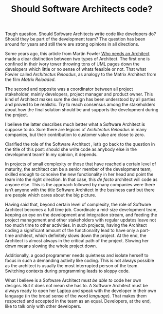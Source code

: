 ﻿---
layout: post
title: "Should Software Architects code?"
modified: 2016-02-07 21:36:52 +0100
tags: [software architecture]
image:
  feature: 
  credit: 
  creditlink: 
comments: 
share: 
---
Tough question. Should Software Architects write code like developers do? Should they be part of the development team? The question has been around for  years and still there are strong opinions in all directions.

Some years ago, this article from Martin Fowler [Who needs an Architect](http://martinfowler.com/ieeeSoftware/whoNeedsArchitect.pdf) made a clear distinction between two types of Architect. The first one is confined in their ivory tower throwing tons of UML pages down the developers which little or no sense of whats feasible or not. That what Fowler called *Architectus Reloadus*, as analogy to the Matrix Architect from the film *Matrix Reloaded*.

The second and opposite was a coordinator between all project stakeholder, mainly developers, project manager and product owner. This kind of Architect makes sure the design has been understood by  all parties and proved to be realistic.  Try to reach consensus among the stakeholders about how the final solution should be and supports the development during the project.

I believe the latter describes much better what a Software Architect is suppose to do. Sure there are legions of  *Architectus Reloadus* in many companies, but their contribution to customer value are close to zero.

Clarified the role of the Software Architect , let’s go back to the question in the title of this post: should she write code as anybody else in the development team? In my opinion, it depends.

In projects of small complexity or those that have reached a certain level of maturity, the architect can be a senior member of the development team, skilled enough to conceive the new functionality in her head and point the team into the right direction. In that case, this *de facto* architect will code as anyone else. This is the approach followed by many companies were there isn’t anyone with the title Software Architect in the business card but there are people which cares about the big picture.   

Having said that, beyond certain level of complexity, the role of Software Architect becomes a full time job. Coordinate a mid-size development team, keeping an eye on the development and integration stream, and feeding the project management and other stakeholders with regular updates leave not too much time to other activities. In such projects, having the Architect coding a significant amount of the functionality lead to have only a part-time architect, which definitely slows down the project. At the end, the Architect is almost always in the critical path of the project. Slowing her down means slowing the whole project down.

Additionally, a good programmer needs quietness and isolate herself to focus in such a demanding activity like coding. This is not always possible as the architect is usually the most interrupted person of the team.  Switching contexts during programming leads to sloppy code. 

What I believe is a Software Architect must *be able to* code her own designs. But it does not mean she has to. A Software Architect must be always ready to open her Laptop and speak with the developer in their own language (in the broad sense of the word *language*). That makes them respected and accepted in the team as an equal. Developers, at the end, like to talk only with other developers.  

  
